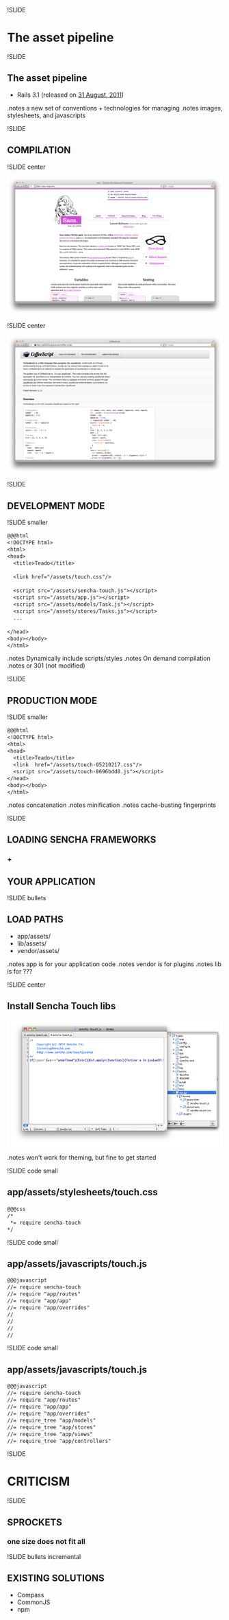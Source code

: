 !SLIDE

# The asset pipeline

!SLIDE

## The asset pipeline

* Rails 3.1 (released on [31 August, 2011][3.1])

.notes a new set of conventions + technologies for managing
.notes images, stylesheets, and javascripts

[3.1]: http://weblog.rubyonrails.org/2011/8/31/rails-3-1-0-has-been-released

!SLIDE

## COMPILATION

!SLIDE center

![Screenshot of the homepage for SASS](../images/homepage-sass.png)

!SLIDE center

![Screenshot of the homepage for Coffeescript](../images/homepage-coffeescript.png)

!SLIDE

## DEVELOPMENT MODE

!SLIDE smaller

    @@@html
    <!DOCTYPE html>
    <html>
    <head>
      <title>Teado</title>

      <link href="/assets/touch.css"/>

      <script src="/assets/sencha-touch.js"></script>
      <script src="/assets/app.js"></script>
      <script src="/assets/models/Task.js"></script>
      <script src="/assets/stores/Tasks.js"></script>
      ...

    </head>
    <body></body>
    </html>

.notes Dynamically include scripts/styles
.notes On demand compilation
.notes or 301 (not modified)

!SLIDE

## PRODUCTION MODE

!SLIDE smaller

    @@@html
    <!DOCTYPE html>
    <html>
    <head>
      <title>Teado</title>
      <link  href="/assets/touch-05210217.css"/>
      <script src="/assets/touch-8696bdd8.js"></script>
    </head>
    <body></body>
    </html>

.notes concatenation
.notes minification
.notes cache-busting fingerprints

!SLIDE

## LOADING SENCHA FRAMEWORKS
### + 
## YOUR APPLICATION

!SLIDE bullets

## LOAD PATHS

* app/assets/
* lib/assets/
* vendor/assets/

.notes app is for your application code
.notes vendor is for plugins
.notes lib is for ???

!SLIDE center

## Install Sencha Touch libs

![](../images/vendor-sencha.png)

.notes won't work for theming, but fine to get started

!SLIDE code small

## app/assets/stylesheets/touch.css

    @@@css
    /*
     *= require sencha-touch
    */

!SLIDE code small

## app/assets/javascripts/touch.js

    @@@javascript
    //= require sencha-touch
    //= require "app/routes"
    //= require "app/app"
    //= require "app/overrides"
    //
    //
    //
    //

!SLIDE code small

## app/assets/javascripts/touch.js

    @@@javascript
    //= require sencha-touch
    //= require "app/routes"
    //= require "app/app"
    //= require "app/overrides"
    //= require_tree "app/models"
    //= require_tree "app/stores"
    //= require_tree "app/views"
    //= require_tree "app/controllers"

!SLIDE 

# CRITICISM

!SLIDE

## SPROCKETS

### one size does not fit all

!SLIDE bullets incremental

## EXISTING SOLUTIONS

* Compass
* CommonJS
* npm

[CommonJS]: http://alexmaccaw.co.uk/posts/rails_js_packaging
[nodeify]: https://github.com/dkastner/nodeify
[stitch-rb]: https://github.com/maccman/stitch-rb

